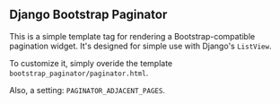 ## Django Bootstrap Paginator

This is a simple template tag for rendering a Bootstrap-compatible pagination widget. It's designed for simple use with Django's `ListView`.

To customize it, simply overide the template `bootstrap_paginator/paginator.html`.

Also, a setting: `PAGINATOR_ADJACENT_PAGES`.
